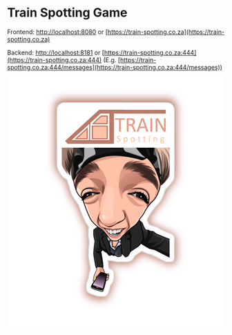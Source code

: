 # Train Spotting Game



Frontend: [http://localhost:8080](http://localhost:8080) or [https://train-spotting.co.za](https://train-spotting.co.za)

Backend: [http://localhost:8181](http://localhost:8181) or [https://train-spotting.co.za:444](https://train-spotting.co.za:444) (E.g. [https://train-spotting.co.za:444/messages](https://train-spotting.co.za:444/messages))

![Train Spotting](./frontend/public/TrainSpottingLogo.png)

